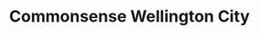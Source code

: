 ---
title: "Commonsense Wellington City"
url: /te-aro-wellington/commonsense-wellington-city/
shop: Supermarkt
---